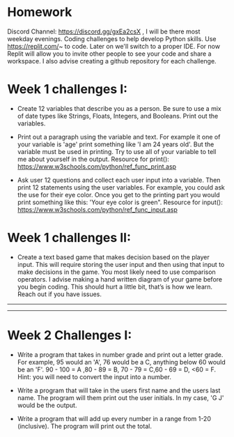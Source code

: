# Homework
Discord Channel: https://discord.gg/gxEa2csX , I will be there most weekday evenings. 
Coding challenges to help develop Python skills. Use https://replit.com/~ to code. Later on we'll switch to a proper IDE. For now Replit will allow you to invite other people to see your code and share a workspace. I also advise creating a github repository for each challenge. 

# Week 1 challenges I:
  - Create 12 variables that describe you as a person.
    Be sure to use a mix of date types like Strings, Floats, Integers, and Booleans. Print out the variables.
  
  - Print out a paragraph using the variable and text. For example it one of your variable is 'age' print something like 'I am 24 years old'. But the variable must be      used in printing. Try to use all of your variable to tell me about yourself in the output. Resource for print(): https://www.w3schools.com/python/ref_func_print.asp

  - Ask user 12 questions and collect each user input into a variable. Then print 12 statements using the user variables. For example, you could ask the use for their eye color. Once you get to the printing part you would print something like this: 'Your eye color is green". Resource for input(): https://www.w3schools.com/python/ref_func_input.asp

# Week 1 challenges II: 
  - Create a text based game that makes decision based on the player input. This will require storing the user input and then using that input to make decisions in the game. You most likely need to use comparison operators. I advise making a hand written diagram of your game before you begin coding. This should hurt a little bit, that’s is how we learn. Reach out if you have issues.

---
---
# Week 2 Challenges I:
  - Write a program that takes in number grade and print out a letter grade. For example, 95 would an 'A', 76 would be a C, anything below 60 would be an 'F'. 
    90 - 100 = A ,80 - 89  = B, 70 - 79  = C,60 - 69  = D, <60 = F. Hint: you will need to convert the input into a number.
    
  - Write a program that will take in the users first name and the users last name. The program will them print out the user initials. In my case, 'G J' would be the output.

  - Write a program that will add up every number in a range from 1-20 (inclusive). The program will print out the total. 
